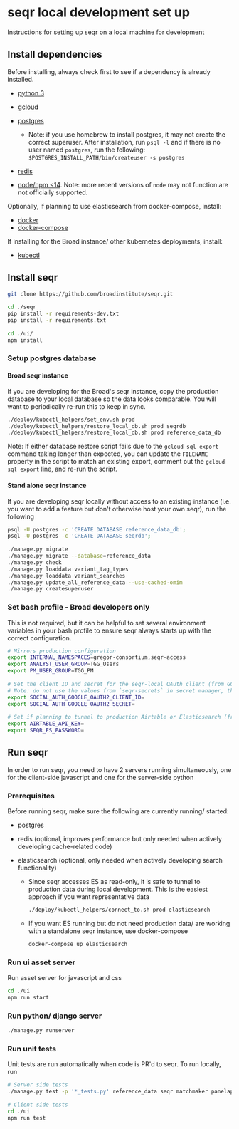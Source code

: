 # seqr local development set up

Instructions for setting up seqr on a local machine for development

## Install dependencies

Before installing, always check first to see if a dependency is already installed.

- [python 3](https://www.python.org/downloads/)

- [gcloud](https://cloud.google.com/sdk/install)

- [postgres](https://www.postgresql.org/download/)
  - Note: if you use homebrew to install postgres, it may not create the correct superuser. 
After installation, run `psql -l` and if there is no user named `postgres`, run the following:
  `$POSTGRES_INSTALL_PATH/bin/createuser -s postgres`

- [redis](https://redis.io/topics/quickstart)

- [node/npm <14](https://docs.npmjs.com/downloading-and-installing-node-js-and-npm).  Note: more recent versions of `node` may not function are not officially supported.

Optionally, if planning to use elasticsearch from docker-compose, install:
- [docker](https://docs.docker.com/install/)
- [docker-compose](https://docs.docker.com/compose/install/)   

If installing for the Broad instance/ other kubernetes deployments, install:
- [kubectl](https://kubernetes.io/docs/tasks/tools/install-kubectl-macos/)

## Install seqr

```bash
git clone https://github.com/broadinstitute/seqr.git
    
cd ./seqr
pip install -r requirements-dev.txt
pip install -r requirements.txt
    
cd ./ui/
npm install
```

### Setup postgres database

#### Broad seqr instance

If you are developing for the Broad's seqr instance, copy the production database to your local 
database so the data looks comparable. You will want to periodically re-run this to keep in sync.

```bash
./deploy/kubectl_helpers/set_env.sh prod 
./deploy/kubectl_helpers/restore_local_db.sh prod seqrdb
./deploy/kubectl_helpers/restore_local_db.sh prod reference_data_db
```
Note: If either database restore script fails due to the `gcloud sql export` command taking longer than expected,
you can update the `FILENAME` property in the script to match an existing export, comment out the `gcloud sql export`
line, and re-run the script.

#### Stand alone seqr instance

If you are developing seqr locally without access to an existing instance 
(i.e. you want to add a feature but don't otherwise host your own seqr), run the following

```bash
psql -U postgres -c 'CREATE DATABASE reference_data_db';
psql -U postgres -c 'CREATE DATABASE seqrdb';    
    
./manage.py migrate
./manage.py migrate --database=reference_data
./manage.py check
./manage.py loaddata variant_tag_types
./manage.py loaddata variant_searches
./manage.py update_all_reference_data --use-cached-omim
./manage.py createsuperuser
```

### Set bash profile - Broad developers only

This is not required, but it can be helpful to set several environment variables in your bash profile to ensure seqr
always starts up with the correct configuration.  

```bash
# Mirrors production configuration
export INTERNAL_NAMESPACES=gregor-consortium,seqr-access
export ANALYST_USER_GROUP=TGG_Users
export PM_USER_GROUP=TGG_PM
    
# Set the client ID and secret for the seqr-local OAuth client (from GCP)
# Note: do not use the values from `seqr-secrets` in secret manager, the local credentials are saved [here](https://console.cloud.google.com/apis/credentials?project=seqr-project).
export SOCIAL_AUTH_GOOGLE_OAUTH2_CLIENT_ID=
export SOCIAL_AUTH_GOOGLE_OAUTH2_SECRET=   
    
# Set if planning to tunnel to production Airtable or Elasticsearch (from secrets backup)
export AIRTABLE_API_KEY=
export SEQR_ES_PASSWORD=
```

## Run seqr

In order to run seqr, you need to have 2 servers running simultaneously, one for the client-side javascript and one
for the server-side python
 
### Prerequisites
Before running seqr, make sure the following are currently running/ started:

- postgres

- redis (optional, improves performance but only needed  when actively developing cache-related code)

- elasticsearch (optional, only needed when actively developing search functionality) 
  - Since seqr accesses ES as read-only, it is safe to tunnel to production data during local development. 
  This is the easiest approach if you want representative data
    ```bash
    ./deploy/kubectl_helpers/connect_to.sh prod elasticsearch
    ```
    
  - If you want ES running but do not need production data/ are working with a standalone seqr instance, 
  use docker-compose
    ```bash
    docker-compose up elasticsearch
    ```
    
### Run ui asset server

Run asset server for javascript and css
```bash
cd ./ui
npm run start
```
 
### Run python/ django server
```bash
./manage.py runserver
```

### Run unit tests

Unit tests are run automatically when code is PR'd to seqr. To run locally, run
```bash
# Server side tests
./manage.py test -p '*_tests.py' reference_data seqr matchmaker panelapp
  
# Client side tests
cd ./ui
npm run test
```
